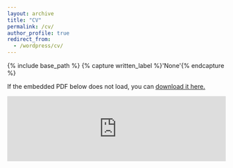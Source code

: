 ```yaml
---
layout: archive
title: "CV"
permalink: /cv/
author_profile: true
redirect_from:
  - /wordpress/cv/
---
```



{% include base_path %}
{% capture written_label %}'None'{% endcapture %}

If the embedded PDF below does not load, you can <u><a href="https://business.ku.edu/sites/business/files/attached-files/EricWeisbrod-CV_August2023.pdf">download it here.</a></u>
<br/>

<embed src="https://business.ku.edu/sites/business/files/attached-files/EricWeisbrod-CV_August2023.pdf" type="application/pdf" width="100%" />
